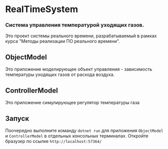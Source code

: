 # RealTimeSystem

### Система управления температурой уходящих газов.

Это проект системы реального времени, разрабатываемый в рамках курса "Методы реализации ПО реального времени". 

## ObjectModel
Это приложение моделирующее объект управления - зависимость температуры уходящих газов от расхода воздуха.

## ControllerModel
Это приложение симулирующее регулятор температуры газа

## Запуск
Поочередно выполните команду `dotnet run` для приложения `ObjectModel` и `ControllerModel` в отдельных консольных терминалах. Откройте бразузер по ссылке `http://localhost:57364/`
